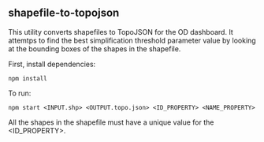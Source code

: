 ## shapefile-to-topojson

This utility converts shapefiles to TopoJSON for the OD dashboard.
It attemtps to find the best simplification threshold parameter value by looking
at the bounding boxes of the shapes in the shapefile.

First, install dependencies:

    npm install

To run:

    npm start <INPUT.shp> <OUTPUT.topo.json> <ID_PROPERTY> <NAME_PROPERTY>

All the shapes in the shapefile must have a unique value for the <ID_PROPERTY>.
